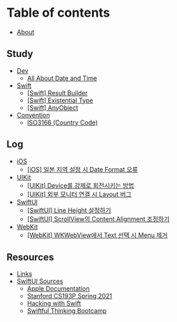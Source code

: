 # Table of contents

* [About](README.md)

## Study

* [Dev](study/dev/README.md)
  * [All About Date and Time](study/dev/all-about-date-and-time.md)
* [Swift](study/swift/README.md)
  * [\[Swift\] Result Builder](study/swift/swift-result-builder.md)
  * [\[Swift\] Existential Type](study/swift/swift-existential-type.md)
  * [\[Swift\] AnyObject](study/swift/swift-anyobject.md)
* [Convention](study/convention/README.md)
  * [ISO3166 (Country Code)](study/convention/iso3166-country-code.md)

## Log

* [iOS](log/ios/README.md)
  * [\[iOS\] 일본 지역 설정 시 Date Format 오류](log/ios/ios-date-format.md)
* [UIKit](log/uikit/README.md)
  * [\[UIKit\] Device를 강제로 회전시키는 방법](log/uikit/uikit-device.md)
  * [\[UIKit\] 외부 모니터 연결 시 Layout 버그](log/uikit/uikit-layout.md)
* [SwiftUI](log/swiftui/README.md)
  * [\[SwiftUI\] Line Height 설정하기](log/swiftui/swiftui-line-height.md)
  * [\[SwiftUI\] ScrollView의 Content Alignment 조정하기](log/swiftui/swiftui-scrollview-content-alignment.md)
* [WebKit](log/webkit/README.md)
  * [\[WebKit\] WKWebView에서 Text 선택 시 Menu 제거](log/webkit/webkit-wkwebview-text-menu.md)

## Resources

* [Links](resources/links.md)
* [SwiftUI Sources](resources/swiftui-sources/README.md)
  * [Apple Documentation](https://developer.apple.com/documentation/swiftui)
  * [Stanford CS193P Spring 2021](https://youtube.com/playlist?list=PLpGHT1n4-mAsxuRxVPv7kj4-dQYoC3VVu)
  * [Hacking with Swift](https://www.hackingwithswift.com/articles/196/learn-swiftui-with-free-tutorials)
  * [Swiftful Thinking Bootcamp](https://www.youtube.com/@SwiftfulThinking/featured)
